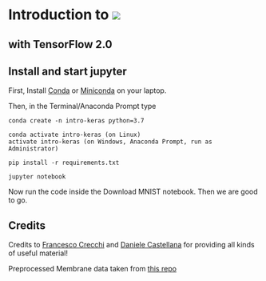 # Introduction to ![](https://s3.amazonaws.com/keras.io/img/keras-logo-2018-large-1200.png)
## with TensorFlow 2.0

## Install and start jupyter

First, Install [Conda](https://docs.conda.io/projects/conda/en/latest/user-guide/install/) or [Miniconda](https://docs.conda.io/en/latest/miniconda.html) on your laptop.

Then, in the Terminal/Anaconda Prompt type


    conda create -n intro-keras python=3.7

    conda activate intro-keras (on Linux)
    activate intro-keras (on Windows, Anaconda Prompt, run as Administrator)

    pip install -r requirements.txt
    
    jupyter notebook

Now run the code inside the Download MNIST notebook. Then we are good to go.

## Credits

Credits to [Francesco Crecchi](https://github.com/FrancescoCrecchi) and [Daniele Castellana](https://github.com/danielecastellana22) for providing all kinds of useful material!

Preprocessed Membrane data taken from [this repo](https://github.com/zhixuhao/unet)
